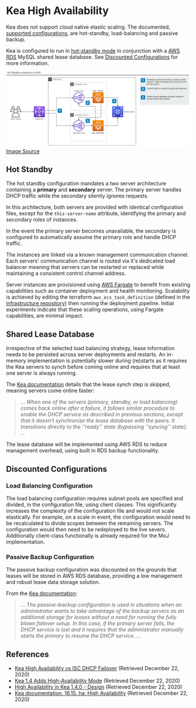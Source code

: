 # Kea High Availability

Kea does not support cloud native elastic scaling. The documented, [supported configurations](https://kea.readthedocs.io/en/latest/arm/hooks.html#supported-configurations), are hot-standby, load-balancing and passive backup.

Kea is configured to run in [hot-standby mode](https://kea.readthedocs.io/en/kea-1.8.1/arm/hooks.html#hot-standby-configuration) in conjunction with a [AWS RDS](https://aws.amazon.com/rds/) MySQL shared lease database. See [Discounted Configurations](#discounted-configurations) for more information.

![architecture](images/kea-ha.png)
[Image Source](images/kea-ha.drawio)

## Hot Standby

The hot standby configuration mandates a two server architecture containing a __primary__ and __secondary__ server. The primary server handles DHCP traffic while the secondary silently ignores requests.

In this architecture, both servers are provided with identical configuration files, except for the `this-server-name` attribute, identifying the primary and secondary roles of instances.

In the event the primary server becomes unavailable, the secondary is configured to automatically assume the primary role and handle DHCP traffic.

The instances are linked via a known management communication channel. Each servers' communication channel is routed via it's dedicated load balancer meaning that servers can be restarted or replaced while maintaining a consistent control channel address.

Server instances are provisioned using [AWS Fargate](https://aws.amazon.com/fargate/) to benefit from existing capabilities such as container deployment and health monitoring. Scalability is achieved by editing the terraform `aws_ecs_task_definition` (defined in the [infrastructure repository](https://github.com/ministryofjustice/staff-device-dns-dhcp-infrastructure)) then running the deployment pipeline. Initial experiments indicate that these scaling operations, using Fargate capabilities, are minimal impact.

## Shared Lease Database

Irrespective of the selected load balancing strategy, lease information needs to be persisted across server deployments and restarts. An in-memory implementation is potentially slower during (re)starts as it requires the Kea servers to synch before coming online and requires that at least one server is always running.

The [Kea documentation](https://gitlab.isc.org/isc-projects/kea/-/wikis/designs/High-Availability-Design#central-lease-database) details that the lease synch step is skipped, meaning servers come online faster:
> *... When one of the servers (primary, standby, or load balancing) comes back online after a failure, it follows similar procedure to enable the DHCP service as described in previous sections, except that it doesn't synchronize the lease database with the peers. It transitions directly to the ''ready'' state (bypassing ''syncing'' state). ...*

The lease database will be implemented using AWS RDS to reduce management overhead, using built in RDS backup functionality.


## Discounted Configurations

### Load Balancing Configuration

The load balancing configuration requires subnet pools are specified and divided, in the configuration file, using client classes. This significantly increases the complexity of the configuration file and would not scale elastically. For example, on a scale in event, the configuration would need to be recalculated to divide scopes between the remaining servers. The configuration would then need to be redeployed to the live severs. Additionally client-class functionally is already required for the MoJ implementation.

### Passive Backup Configuration

The passive backup configuration was discounted on the grounds that leases will be stored in AWS RDS database, providing a low management and robust lease data storage solution.

From the [Kea documentation](https://kea.readthedocs.io/en/latest/arm/hooks.html#supported-configurations):
> *... The passive-backup configuration is used in situations when an administrator wants to take advantage of the backup servers as an additional storage for leases without a need for running the fully blown failover setup. In this case, if the primary server fails, the DHCP service is lost and it requires that the administrator manually starts the primary to resume the DHCP service. ...*

## References

- [Kea High Availability vs ISC DHCP Failover](https://kb.isc.org/docs/aa-01617) (Retrieved December 22, 2020)
- [Kea 1.4 Adds High-Availability Mode](https://www.isc.org/blogs/kea-1-4-adds-high-availability-mode/) (Retrieved December 22, 2020)
- [High Availability in Kea 1.4.0 - Design](https://gitlab.isc.org/isc-projects/kea/-/wikis/designs/High-Availability-Design) (Retrieved December 22, 2020)
- [Kea documentation. 16.15. ha: High Availability](https://kea.readthedocs.io/en/kea-1.8.1/arm/hooks.html#high-availability-library) (Retrieved December 22, 2020)
